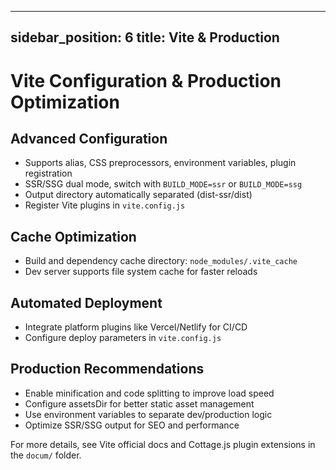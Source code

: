 

---
sidebar_position: 6
title: Vite & Production
---

# Vite Configuration & Production Optimization

## Advanced Configuration
- Supports alias, CSS preprocessors, environment variables, plugin registration
- SSR/SSG dual mode, switch with `BUILD_MODE=ssr` or `BUILD_MODE=ssg`
- Output directory automatically separated (dist-ssr/dist)
- Register Vite plugins in `vite.config.js`

## Cache Optimization
- Build and dependency cache directory: `node_modules/.vite_cache`
- Dev server supports file system cache for faster reloads

## Automated Deployment
- Integrate platform plugins like Vercel/Netlify for CI/CD
- Configure deploy parameters in `vite.config.js`

## Production Recommendations
- Enable minification and code splitting to improve load speed
- Configure assetsDir for better static asset management
- Use environment variables to separate dev/production logic
- Optimize SSR/SSG output for SEO and performance

For more details, see Vite official docs and Cottage.js plugin extensions in the `docum/` folder.
